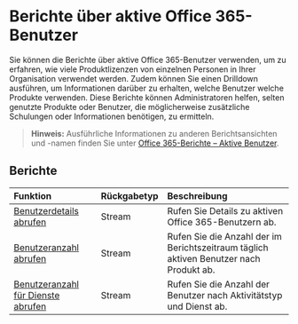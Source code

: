 # <a name="office-365-active-users-reports"></a>Berichte über aktive Office 365-Benutzer

Sie können die Berichte über aktive Office 365-Benutzer verwenden, um zu erfahren, wie viele Produktlizenzen von einzelnen Personen in Ihrer Organisation verwendet werden. Zudem können Sie einen Drilldown ausführen, um Informationen darüber zu erhalten, welche Benutzer welche Produkte verwenden. Diese Berichte können Administratoren helfen, selten genutzte Produkte oder Benutzer, die möglicherweise zusätzliche Schulungen oder Informationen benötigen, zu ermitteln.

> **Hinweis:** Ausführliche Informationen zu anderen Berichtsansichten und -namen finden Sie unter [Office 365-Berichte – Aktive Benutzer]((https://support.office.com/client/Active-Users-fc1cf1d0-cd84-43fd-adb7-a4c4dfa8112d)).

## <a name="reports"></a>Berichte
| Funktion                                 | Rückgabetyp | Beschreibung                              |
| :--------------------------------------- | :---------- | :--------------------------------------- |
| [Benutzerdetails abrufen](../api/reportroot_getoffice365activeuserdetail.md) | Stream      | Rufen Sie Details zu aktiven Office 365-Benutzern ab. |
| [Benutzeranzahl abrufen](../api/reportroot_getoffice365activeusercounts.md) | Stream      | Rufen Sie die Anzahl der im Berichtszeitraum täglich aktiven Benutzer nach Produkt ab. |
| [Benutzeranzahl für Dienste abrufen](../api/reportroot_getoffice365servicesusercounts.md) | Stream      | Rufen Sie die Anzahl der Benutzer nach Aktivitätstyp und Dienst ab. |
